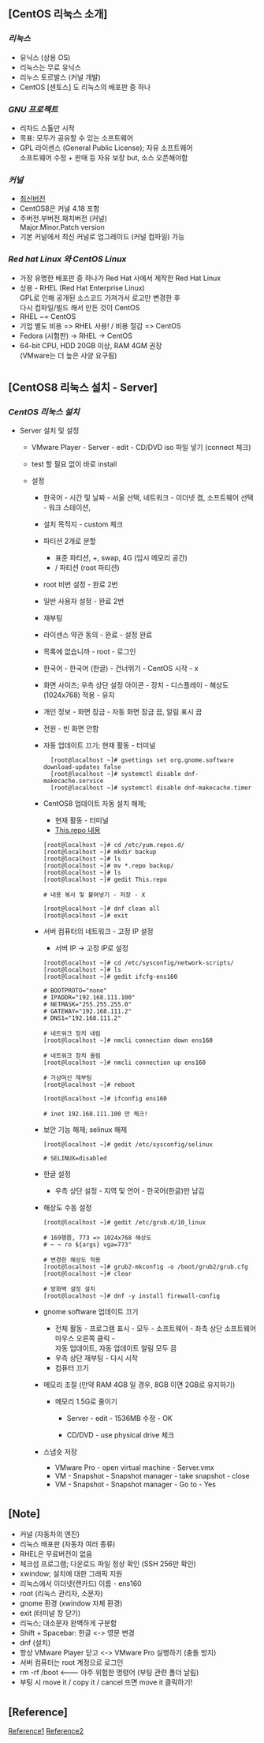 ## [CentOS 리눅스 소개]

### _리눅스_

- 유닉스 (상용 OS)
- 리눅스는 무료 유닉스
- 리누스 토르발스 (커널 개발)
- CentOS [센토스] 도 리눅스의 배포판 중 하나

### _GNU 프로젝트_

- 리차드 스톨만 시작
- 목표: 모두가 공유할 수 있는 소프트웨어
- GPL 라이센스 (General Public License); 자유 소프트웨어 <br/>
  소프트웨어 수정 + 판매 등 자유 보장 but, 소스 오픈해야함

### _커널_

- [최신버전](https://kernel.org)
- CentOS8은 커널 4.18 포함
- 주버전.부버전.패치버전 (커널) <br/>
  Major.Minor.Patch version
- 기본 커널에서 최신 커널로 업그레이드 (커널 컴파일) 가능

### _Red hat Linux 와 CentOS Linux_

- 가장 유명한 배포판 중 하나가 Red Hat 사에서 제작한 Red Hat Linux
- 상용 - RHEL (Red Hat Enterprise Linux) <br/>
  GPL로 인해 공개된 소스코드 가져가서 로고만 변경한 후 <br/>
  다시 컴파일/빌드 해서 만든 것이 CentOS
- RHEL ~= CentOS
- 기업 별도 비용 => RHEL 사용! / 비용 절감 => CentOS
- Fedora (시험판) -> RHEL -> CentOS
- 64-bit CPU, HDD 20GB 이상, RAM 4GM 권장 <br/>
  (VMware는 더 높은 사양 요구됨)

#

## [CentOS8 리눅스 설치 - Server]

### _CentOS 리눅스 설치_

- Server 설치 및 설정

  - VMware Player - Server - edit - CD/DVD iso 파일 넣기 (connect 체크)
  - test 할 필요 없이 바로 install
  - 설정

    - 한국어 - 시간 및 날짜 - 서울 선택, 네트워크 - 이더넷 켬, 소프트웨어 선택 - 워크 스테이션,
    - 설치 목적지 - custom 체크
    - 파티션 2개로 분할
      - 표준 파티션, +, swap, 4G (임시 메모리 공간)
      - / 파티션 (root 파티션)
    - root 비번 설정 - 완료 2번
    - 일반 사용자 설정 - 완료 2번
    - 재부팅
    - 라이센스 약관 동의 - 완료 - 설정 완료
    - 목록에 없습니까 - root - 로그인
    - 한국어 - 한국어 (한글) - 건너뛰기 - CentOS 시작 - x
    - 화면 사이즈; 우측 상단 설정 아이콘 - 장치 - 디스플레이 - 해상도 (1024x768) 적용 - 유지
    - 개인 정보 - 화면 잠금 - 자동 화면 잠금 끔, 알림 표시 끔
    - 전원 - 빈 화면 안함
    - 자동 업데이트 끄기; 현재 활동 - 터미널

      ```centos8
        [root@localhost ~]# gsettings set org.gnome.software download-updates false
        [root@localhost ~]# systemctl disable dnf-makecache.service
        [root@localhost ~]# systemctl disable dnf-makecache.timer
      ```

    - CentOS8 업데이트 자동 설치 해제;

      - 현재 활동 - 터미널
      - [This.repo 내용](https://cafe.naver.com/thisislinux/6620)

      ```centos8
      [root@localhost ~]# cd /etc/yum.repos.d/
      [root@localhost ~]# mkdir backup
      [root@localhost ~]# ls
      [root@localhost ~]# mv *.repo backup/
      [root@localhost ~]# ls
      [root@localhost ~]# gedit This.repo

      # 내용 복사 및 붙여넣기 - 저장 - X

      [root@localhost ~]# dnf clean all
      [root@localhost ~]# exit
      ```

    - 서버 컴퓨터의 네트워크 - 고정 IP 설정

      - 서버 IP -> 고정 IP로 설정

      ```centos8
      [root@localhost ~]# cd /etc/sysconfig/network-scripts/
      [root@localhost ~]# ls
      [root@localhost ~]# gedit ifcfg-ens160

      # BOOTPROTO="none"
      # IPADDR="192.168.111.100"
      # NETMASK="255.255.255.0"
      # GATEWAY="192.168.111.2"
      # DNS1="192.168.111.2"

      # 네트워크 장치 내림
      [root@localhost ~]# nmcli connection down ens160

      # 네트워크 장치 올림
      [root@localhost ~]# nmcli connection up ens160

      # 가상머신 재부팅
      [root@localhost ~]# reboot

      [root@localhost ~]# ifconfig ens160

      # inet 192.168.111.100 만 체크!
      ```

    - 보안 기능 해제; selinux 해제

      ```centos8
      [root@localhost ~]# gedit /etc/sysconfig/selinux

      # SELINUX=disabled
      ```

    - 한글 설정

      - 우측 상단 설정 - 지역 및 언어 - 한국어(한글)만 남김

    - 해상도 수동 설정

      ```centos8
      [root@localhost ~]# gedit /etc/grub.d/10_linux

      # 169행쯤, 773 => 1024x768 해상도
      # ~ ~ ro ${args} vga=773"

      # 변경한 해상도 적용
      [root@localhost ~]# grub2-mkconfig -o /boot/grub2/grub.cfg
      [root@localhost ~]# clear

      # 방화벽 설정 설치
      [root@localhost ~]# dnf -y install firewall-config
      ```

    - gnome software 업데이트 끄기

      - 전체 활동 - 프로그램 표시 - 모두 - 소프트웨어 - 좌측 상단 소프트웨어 마우스 오른쪽 클릭 - <br/>
        자동 업데이트, 자동 업데이트 알림 모두 끔
      - 우측 상단 재부팅 - 다시 시작
      - 컴퓨터 끄기

    - 메모리 조절 (만약 RAM 4GB 일 경우, 8GB 이면 2GB로 유지하기)

      - 메모리 1.5G로 줄이기

        - Server - edit - 1536MB 수정 - OK

        - CD/DVD - use physical drive 체크

    - 스냅숏 저장

      - VMware Pro - open virtual machine - Server.vmx
      - VM - Snapshot - Snapshot manager - take snapshot - close
      - VM - Snapshot - Snapshot manager - Go to - Yes

#

## [Note]

- 커널 (자동차의 엔진)
- 리눅스 배포판 (자동차 여러 종류)
- RHEL은 무료버전이 없음
- 체크섬 프로그램; 다운로드 파일 정상 확인 (SSH 256만 확인)
- xwindow; 설치에 대한 그래픽 지원
- 리눅스에서 이더넷(랜카드) 이름 - ens160
- root (리눅스 관리자, 소문자)
- gnome 환경 (xwindow 자체 환경)
- exit (터미널 창 닫기)
- 리눅스; 대소문자 완벽하게 구분함
- Shift + Spacebar: 한글 <-> 영문 변경
- dnf (설치)
- 항상 VMware Player 닫고 <-> VMware Pro 실행하기 (충돌 방지)
- 서버 컴퓨터는 root 계정으로 로그인
- rm -rf /boot <--- 아주 위험한 명령어 (부팅 관련 폴더 날림)
- 부팅 시 move it / copy it / cancel 뜨면 move it 클릭하기!

#

## [Reference]

[Reference1](https://www.youtube.com/watch?v=63Zt9Woif-4&list=PLVsNizTWUw7EJ9z-LW3lv3VC-6HI9I3hN&index=5)
[Reference2](https://www.youtube.com/watch?v=bLlbCq2dRgk&list=PLVsNizTWUw7EJ9z-LW3lv3VC-6HI9I3hN&index=6)
